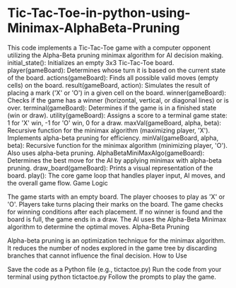 # Tic-Tac-Toe-in-python-using-Minimax-AlphaBeta-Pruning
This code implements a Tic-Tac-Toe game with a computer opponent utilizing the Alpha-Beta pruning minimax algorithm for AI decision making.
initial_state(): Initializes an empty 3x3 Tic-Tac-Toe board.
player(gameBoard): Determines whose turn it is based on the current state of the board.
actions(gameBoard): Finds all possible valid moves (empty cells) on the board.
result(gameBoard, action): Simulates the result of placing a mark ('X' or 'O') in a given cell on the board.
winner(gameBoard): Checks if the game has a winner (horizontal, vertical, or diagonal lines) or is over.
terminal(gameBoard): Determines if the game is in a finished state (win or draw).
utility(gameBoard): Assigns a score to a terminal game state: 1 for 'X' win, -1 for 'O' win, 0 for a draw.
maxVal(gameBoard, alpha, beta): Recursive function for the minimax algorithm (maximizing player, 'X'). Implements alpha-beta pruning for efficiency.
minVal(gameBoard, alpha, beta): Recursive function for the minimax algorithm (minimizing player, 'O'). Also uses alpha-beta pruning.
AlphaBetaMiniMaxAlgo(gameBoard): Determines the best move for the AI by applying minimax with alpha-beta pruning.
draw_board(gameBoard): Prints a visual representation of the board.
play(): The core game loop that handles player input, AI moves, and the overall game flow.
Game Logic

The game starts with an empty board.
The player chooses to play as 'X' or 'O'.
Players take turns placing their marks on the board.
The game checks for winning conditions after each placement.
If no winner is found and the board is full, the game ends in a draw.
The AI uses the Alpha-Beta Minimax algorithm to determine the optimal moves.
Alpha-Beta Pruning

Alpha-beta pruning is an optimization technique for the minimax algorithm.
It reduces the number of nodes explored in the game tree by discarding branches that cannot influence the final decision.
How to Use

Save the code as a Python file (e.g., tictactoe.py)
Run the code from your terminal using python tictactoe.py
Follow the prompts to play the game.
